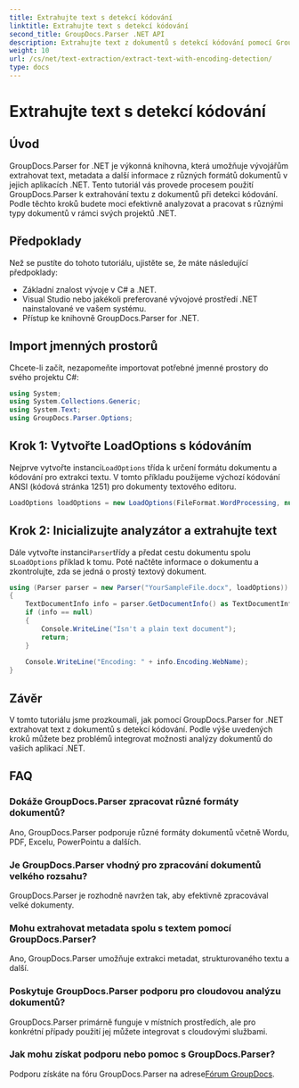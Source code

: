 ```yaml
---
title: Extrahujte text s detekcí kódování
linktitle: Extrahujte text s detekcí kódování
second_title: GroupDocs.Parser .NET API
description: Extrahujte text z dokumentů s detekcí kódování pomocí GroupDocs.Parser pro .NET. Efektivně analyzujte různé formáty ve svých aplikacích .NET.
weight: 10
url: /cs/net/text-extraction/extract-text-with-encoding-detection/
type: docs
---
```

# Extrahujte text s detekcí kódování

## Úvod
GroupDocs.Parser for .NET je výkonná knihovna, která umožňuje vývojářům extrahovat text, metadata a další informace z různých formátů dokumentů v jejich aplikacích .NET. Tento tutoriál vás provede procesem použití GroupDocs.Parser k extrahování textu z dokumentů při detekci kódování. Podle těchto kroků budete moci efektivně analyzovat a pracovat s různými typy dokumentů v rámci svých projektů .NET.
## Předpoklady
Než se pustíte do tohoto tutoriálu, ujistěte se, že máte následující předpoklady:
- Základní znalost vývoje v C# a .NET.
- Visual Studio nebo jakékoli preferované vývojové prostředí .NET nainstalované ve vašem systému.
- Přístup ke knihovně GroupDocs.Parser for .NET.

## Import jmenných prostorů
Chcete-li začít, nezapomeňte importovat potřebné jmenné prostory do svého projektu C#:
```csharp
using System;
using System.Collections.Generic;
using System.Text;
using GroupDocs.Parser.Options;
```
## Krok 1: Vytvořte LoadOptions s kódováním
 Nejprve vytvořte instanci`LoadOptions` třída k určení formátu dokumentu a kódování pro extrakci textu. V tomto příkladu použijeme výchozí kódování ANSI (kódová stránka 1251) pro dokumenty textového editoru.
```csharp
LoadOptions loadOptions = new LoadOptions(FileFormat.WordProcessing, null, null, Encoding.GetEncoding(1251));
```
## Krok 2: Inicializujte analyzátor a extrahujte text
 Dále vytvořte instanci`Parser`třídy a předat cestu dokumentu spolu s`LoadOptions` příklad k tomu. Poté načtěte informace o dokumentu a zkontrolujte, zda se jedná o prostý textový dokument.
```csharp
using (Parser parser = new Parser("YourSampleFile.docx", loadOptions))
{
    TextDocumentInfo info = parser.GetDocumentInfo() as TextDocumentInfo;
    if (info == null)
    {
        Console.WriteLine("Isn't a plain text document");
        return;
    }
    
    Console.WriteLine("Encoding: " + info.Encoding.WebName);
}
```

## Závěr
V tomto tutoriálu jsme prozkoumali, jak pomocí GroupDocs.Parser for .NET extrahovat text z dokumentů s detekcí kódování. Podle výše uvedených kroků můžete bez problémů integrovat možnosti analýzy dokumentů do vašich aplikací .NET.

## FAQ
### Dokáže GroupDocs.Parser zpracovat různé formáty dokumentů?
Ano, GroupDocs.Parser podporuje různé formáty dokumentů včetně Wordu, PDF, Excelu, PowerPointu a dalších.
### Je GroupDocs.Parser vhodný pro zpracování dokumentů velkého rozsahu?
GroupDocs.Parser je rozhodně navržen tak, aby efektivně zpracovával velké dokumenty.
### Mohu extrahovat metadata spolu s textem pomocí GroupDocs.Parser?
Ano, GroupDocs.Parser umožňuje extrakci metadat, strukturovaného textu a další.
### Poskytuje GroupDocs.Parser podporu pro cloudovou analýzu dokumentů?
GroupDocs.Parser primárně funguje v místních prostředích, ale pro konkrétní případy použití jej můžete integrovat s cloudovými službami.
### Jak mohu získat podporu nebo pomoc s GroupDocs.Parser?
Podporu získáte na fóru GroupDocs.Parser na adrese[Fórum GroupDocs](https://forum.groupdocs.com/c/parser/17).